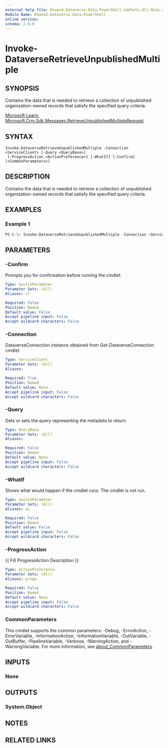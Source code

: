 ```yaml
---
external help file: Rnwood.Dataverse.Data.PowerShell.Cmdlets.dll-Help.xml
Module Name: Rnwood.Dataverse.Data.PowerShell
online version:
schema: 2.0.0
---
```


# Invoke-DataverseRetrieveUnpublishedMultiple

## SYNOPSIS
Contains the data that is needed to retrieve a collection of unpublished organization-owned records that satisfy the specified query criteria.

[Microsoft Learn: Microsoft.Crm.Sdk.Messages.RetrieveUnpublishedMultipleRequest](https://learn.microsoft.com/dotnet/api/Microsoft.Crm.Sdk.Messages.RetrieveUnpublishedMultipleRequest)

## SYNTAX

```
Invoke-DataverseRetrieveUnpublishedMultiple -Connection <ServiceClient> [-Query <QueryBase>]
 [-ProgressAction <ActionPreference>] [-WhatIf] [-Confirm] [<CommonParameters>]
```

## DESCRIPTION
Contains the data that is needed to retrieve a collection of unpublished organization-owned records that satisfy the specified query criteria.

## EXAMPLES

### Example 1
```powershell
PS C:\> Invoke-DataverseRetrieveUnpublishedMultiple -Connection <ServiceClient> -Query <QueryBase>
```

## PARAMETERS

### -Confirm
Prompts you for confirmation before running the cmdlet.

```yaml
Type: SwitchParameter
Parameter Sets: (All)
Aliases: cf

Required: False
Position: Named
Default value: False
Accept pipeline input: False
Accept wildcard characters: False
```

### -Connection
DataverseConnection instance obtained from Get-DataverseConnection cmdlet

```yaml
Type: ServiceClient
Parameter Sets: (All)
Aliases:

Required: True
Position: Named
Default value: None
Accept pipeline input: False
Accept wildcard characters: False
```

### -Query
Gets or sets the query representing the metadata to return.

```yaml
Type: QueryBase
Parameter Sets: (All)
Aliases:

Required: False
Position: Named
Default value: None
Accept pipeline input: False
Accept wildcard characters: False
```

### -WhatIf
Shows what would happen if the cmdlet runs. The cmdlet is not run.

```yaml
Type: SwitchParameter
Parameter Sets: (All)
Aliases: wi

Required: False
Position: Named
Default value: False
Accept pipeline input: False
Accept wildcard characters: False
```

### -ProgressAction
{{ Fill ProgressAction Description }}

```yaml
Type: ActionPreference
Parameter Sets: (All)
Aliases: proga

Required: False
Position: Named
Default value: None
Accept pipeline input: False
Accept wildcard characters: False
```

### CommonParameters
This cmdlet supports the common parameters: -Debug, -ErrorAction, -ErrorVariable, -InformationAction, -InformationVariable, -OutVariable, -OutBuffer, -PipelineVariable, -Verbose, -WarningAction, and -WarningVariable. For more information, see [about_CommonParameters](http://go.microsoft.com/fwlink/?LinkID=113216).

## INPUTS

### None
## OUTPUTS

### System.Object
## NOTES

## RELATED LINKS
